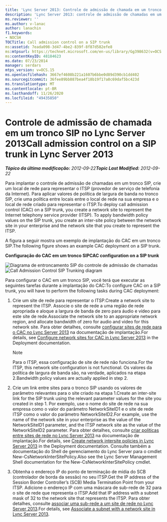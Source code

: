 ```yaml
---
title: 'Lync Server 2013: Controle de admissão de chamada em um tronco SIP'
description: 'Lync Server 2013: controle de admissão de chamadas em um tronco SIP.'
ms.reviewer: ''
ms.author: v-lanac
author: lanachin
f1.keywords:
- NOCSH
TOCTitle: Call admission control on a SIP trunk
ms:assetid: 7eada098-3d47-4be2-839f-8f87d582efe8
ms:mtpsurl: https://technet.microsoft.com/en-us/library/Gg398632(v=OCS.15)
ms:contentKeyID: 48184623
ms.date: 07/23/2014
manager: serdars
mtps_version: v=OCS.15
ms.openlocfilehash: 3667ef4608b221a1607b6bbe0d89d390cb1dd402
ms.sourcegitcommit: 36fee89bb887bea4f18b19f17a8c69daf5bc423d
ms.translationtype: MT
ms.contentlocale: pt-BR
ms.lasthandoff: 11/26/2020
ms.locfileid: "49435850"
---
```

# <a name="call-admission-control-on-a-sip-trunk-in-lync-server-2013"></a><span data-ttu-id="55e99-103">Controle de admissão de chamada em um tronco SIP no Lync Server 2013</span><span class="sxs-lookup"><span data-stu-id="55e99-103">Call admission control on a SIP trunk in Lync Server 2013</span></span>

<div data-xmlns="http://www.w3.org/1999/xhtml">

<div class="topic" data-xmlns="http://www.w3.org/1999/xhtml" data-msxsl="urn:schemas-microsoft-com:xslt" data-cs="https://msdn.microsoft.com/">

<div data-asp="https://msdn2.microsoft.com/asp">



</div>

<div id="mainSection">

<div id="mainBody"><span data-ttu-id="55e99-104">

<span> </span></span><span class="sxs-lookup"><span data-stu-id="55e99-104">

<span> </span></span></span>

<span data-ttu-id="55e99-105">_**Tópico da última modificação:** 2012-09-22_</span><span class="sxs-lookup"><span data-stu-id="55e99-105">_**Topic Last Modified:** 2012-09-22_</span></span>

<span data-ttu-id="55e99-p101">Para implantar o controle de admissão de chamadas em um tronco SIP, crie um local de rede para representar o ITSP (provedor de serviço de telefonia da Internet). Para aplicar valores de política de largura de banda no tronco SIP, crie uma política entre locais entre o local de rede na sua empresa e o local de rede criado para representar o ITSP.</span><span class="sxs-lookup"><span data-stu-id="55e99-p101">To deploy call admission control (CAC) on a SIP trunk, you create a network site to represent the Internet telephony service provider (ITSP). To apply bandwidth policy values on the SIP trunk, you create an inter-site policy between the network site in your enterprise and the network site that you create to represent the ITSP.</span></span>

<span data-ttu-id="55e99-108">A figura a seguir mostra um exemplo de implantação do CAC em um tronco SIP.</span><span class="sxs-lookup"><span data-stu-id="55e99-108">The following figure shows an example CAC deployment on a SIP trunk.</span></span>

<span data-ttu-id="55e99-109">**Configuração do CAC em um tronco SIP**</span><span class="sxs-lookup"><span data-stu-id="55e99-109">**CAC configuration on a SIP trunk**</span></span>

<span data-ttu-id="55e99-110">![Diagrama de entroncamento SIP do controle de admissão de chamadas](images/Gg398632.276c0d8f-1dd5-4883-8499-c202399ddbe9(OCS.15).jpg "Diagrama de entroncamento SIP do controle de admissão de chamadas")</span><span class="sxs-lookup"><span data-stu-id="55e99-110">![Call Admission Control SIP Trunking diagram](images/Gg398632.276c0d8f-1dd5-4883-8499-c202399ddbe9(OCS.15).jpg "Call Admission Control SIP Trunking diagram")</span></span>

<span data-ttu-id="55e99-111">Para configurar o CAC em um tronco SIP, você terá que executar as seguintes tarefas durante a implantação do CAC:</span><span class="sxs-lookup"><span data-stu-id="55e99-111">To configure CAC on a SIP trunk, you will have to perform the following tasks during CAC deployment:</span></span>

1.  <span data-ttu-id="55e99-112">Crie um site de rede para representar o ITSP.</span><span class="sxs-lookup"><span data-stu-id="55e99-112">Create a network site to represent the ITSP.</span></span> <span data-ttu-id="55e99-113">Associe o site de rede a uma região de rede apropriada e aloque a largura de banda de zero para áudio e vídeo para este site de rede.</span><span class="sxs-lookup"><span data-stu-id="55e99-113">Associate the network site to an appropriate network region, and allocate bandwidth of zero for audio and video for this network site.</span></span> <span data-ttu-id="55e99-114">Para obter detalhes, consulte [configurar sites de rede para o CAC no Lync Server 2013](lync-server-2013-configure-network-sites-for-cac.md) na documentação de implantação.</span><span class="sxs-lookup"><span data-stu-id="55e99-114">For details, see [Configure network sites for CAC in Lync Server 2013](lync-server-2013-configure-network-sites-for-cac.md) in the Deployment documentation.</span></span>
    
    <div>
    

    > [!NOTE]  
    > <span data-ttu-id="55e99-115">Para o ITSP, essa configuração de site de rede não funciona.</span><span class="sxs-lookup"><span data-stu-id="55e99-115">For the ITSP, this network site configuration is not functional.</span></span> <span data-ttu-id="55e99-116">Os valores da política de largura de banda são, na verdade, aplicados na etapa 2.</span><span class="sxs-lookup"><span data-stu-id="55e99-116">Bandwidth policy values are actually applied in step 2.</span></span>

    
    </div>

2.  <span data-ttu-id="55e99-117">Crie um link entre sites para o tronco SIP usando os valores de parâmetro relevantes para o site criado na etapa 1.</span><span class="sxs-lookup"><span data-stu-id="55e99-117">Create an inter-site link for the SIP trunk using the relevant parameter values for the site you created in step 1.</span></span> <span data-ttu-id="55e99-118">Por exemplo, use o nome do site de rede na sua empresa como o valor do parâmetro NetworkSiteID1 e o site de rede ITSP como o valor do parâmetro NetworkSiteID2.</span><span class="sxs-lookup"><span data-stu-id="55e99-118">For example, use the name of the network site in your enterprise as the value of the NetworkSiteID1 parameter, and the ITSP network site as the value of the NetworkSiteID2 parameter.</span></span> <span data-ttu-id="55e99-119">Para obter detalhes, consulte [criar políticas entre sites de rede no Lync Server 2013](lync-server-2013-create-network-intersite-policies.md) na documentação de implantação.</span><span class="sxs-lookup"><span data-stu-id="55e99-119">For details, see [Create network intersite policies in Lync Server 2013](lync-server-2013-create-network-intersite-policies.md) in the Deployment documentation.</span></span> <span data-ttu-id="55e99-120">Consulte também a documentação do Shell de gerenciamento do Lync Server para o cmdlet New-CsNetworkInterSitePolicy.</span><span class="sxs-lookup"><span data-stu-id="55e99-120">Also see the Lync Server Management Shell documentation for the New-CsNetworkInterSitePolicy cmdlet.</span></span>

3.  <span data-ttu-id="55e99-121">Obtenha o endereço IP do ponto de terminação de mídia do SCB (controlador de borda da sessão) no seu ITSP.</span><span class="sxs-lookup"><span data-stu-id="55e99-121">Get the IP address of the Session Border Controller’s (SCB) Media Termination Point from your ITSP.</span></span> <span data-ttu-id="55e99-122">Adicione o endereço IP com uma máscara de sub-rede de 32 para o site de rede que representa o ITSP.</span><span class="sxs-lookup"><span data-stu-id="55e99-122">Add that IP address with a subnet mask of 32 to the network site that represents the ITSP.</span></span> <span data-ttu-id="55e99-123">Para obter detalhes, consulte [associar uma sub-rede a um site de rede no Lync Server 2013](lync-server-2013-associate-a-subnet-with-a-network-site.md).</span><span class="sxs-lookup"><span data-stu-id="55e99-123">For details, see [Associate a subnet with a network site in Lync Server 2013](lync-server-2013-associate-a-subnet-with-a-network-site.md).</span></span>

<span data-ttu-id="55e99-124"></div>

<span> </span>

</div>

</div>

</span><span class="sxs-lookup"><span data-stu-id="55e99-124"></div>

<span> </span>

</div>

</div>

</span></span></div>

